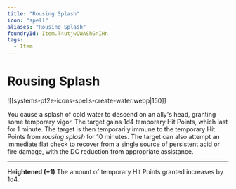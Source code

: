 ```yaml
---
title: "Rousing Splash"
icon: "spell"
aliases: "Rousing Splash"
foundryId: Item.T4utjwQWAShGnIHn
tags:
  - Item
---
```


# Rousing Splash
![[systems-pf2e-icons-spells-create-water.webp|150]]

You cause a splash of cold water to descend on an ally's head, granting some temporary vigor. The target gains 1d4 temporary Hit Points, which last for 1 minute. The target is then temporarily immune to the temporary Hit Points from _rousing splash_ for 10 minutes. The target can also attempt an immediate flat check to recover from a single source of persistent acid or fire damage, with the DC reduction from appropriate assistance.

* * *

**Heightened (+1)** The amount of temporary Hit Points granted increases by 1d4.


